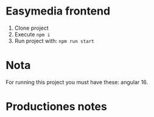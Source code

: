 # Easymedia frontend

1. Clone project
2. Execute ```npm i```
3. Run project with: ```npm run start```

# Nota

For running this project you must have these: angular 16.

# Productiones notes